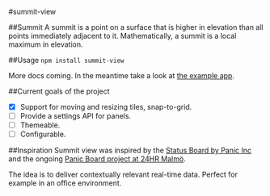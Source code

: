 #summit-view

##Summit
A summit is a point on a surface that is higher in elevation than all points immediately adjacent to it. Mathematically, a summit is a local maximum in elevation.

##Usage
`npm install summit-view`

More docs coming. In the meantime take a look at [the example app](https://github.com/summit-view/summit-view-app-example).

##Current goals of the project

- [x] Support for moving and resizing tiles, snap-to-grid.
- [ ] Provide a settings API for panels.
- [ ] Themeable.
- [ ] Configurable.

##Inspiration
Summit view was inspired by the [Status Board by Panic Inc](https://panic.com/statusboard/) and the ongoing [Panic Board project at 24HR Malmö](https://www.24hr.se/projekt/strukturerad-information-via-storskarm/).

The idea is to deliver contextually relevant real-time data. Perfect for example in an office environment.
